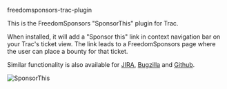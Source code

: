freedomsponsors-trac-plugin

This is the FreedomSponsors "SponsorThis" plugin for Trac.

When installed, it will add a "Sponsor this" link in context navigation bar on your Trac's ticket view. The link leads to a FreedomSponsors page where the user can place a bounty for that ticket.

Similar functionality is also available for [JIRA](https://github.com/freedomsponsors/freedomsponsors-jira-plugin), [Bugzilla](https://github.com/freedomsponsors/freedomsponsors-bugzilla-plugin) and [Github](http://blog.freedomsponsors.org/freedomsponsors-github-integration/).

![SponsorThis](https://raw.github.com/iurisilvio/freedomsponsors-trac-plugin/master/screenshot.png)